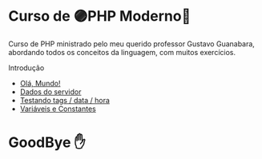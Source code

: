 # Curso de 🟣PHP Moderno🔵
 Curso de PHP ministrado pelo meu querido professor Gustavo Guanabara, abordando todos os conceitos da linguagem, com muitos exercícios.

 Introdução
 - [Olá, Mundo!](https://github.com/FelipePinheiroRegina/cursophp/blob/main/ex00/index.php)
 - [Dados do servidor](https://github.com/FelipePinheiroRegina/cursophp/blob/main/ex01/index.php)
 - [Testando tags / data / hora](https://github.com/FelipePinheiroRegina/cursophp/blob/main/ex02/index.php)
 - [Variáveis e Constantes](https://github.com/FelipePinheiroRegina/cursophp/blob/main/ex03/index.php)
# GoodBye ✋
